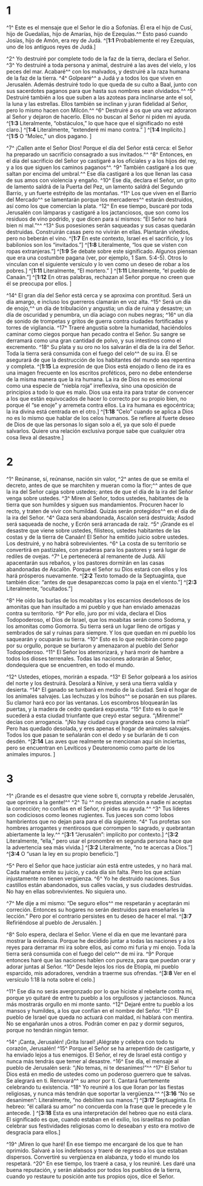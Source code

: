 # 1 
^1^ Este es el mensaje que el Señor le dio a Sofonías. Él era el hijo de Cusí, hijo de Guedalías, hijo de Amarías, hijo de Ezequías.^^ Esto pasó cuando Josías, hijo de Amón, era rey de Judá. 
^[**1:1** Probablemente el rey Ezequías, uno de los antiguos reyes de Judá.]

^2^ Yo destruiré por complete todo de la faz de la tierra, declara el Señor. ^3^ Yo destruiré a toda persona y animal, destruiré a las aves del vielo, y los peces del mar. Acabaré^^ con los malvados, y destruiré a la raza humana de la faz de la tierra. ^4^ Golpearé^^ a Judá y a todos los que viven en Jerusalén. Además destruiré todo lo que queda de su culto a Baal, junto con sus sacerdotes paganos para que hasta sus nombres sean olvidados.^^ ^5^ Destruiré también a los que suben a las azoteas para inclinarse ante el sol, la luna y las estrellas. Ellos también se inclinan y juran fidelidad al Señor, pero lo mismo hacen con Milcón.^^ ^6^ Destruiré a os que una vez adoraron al Señor y dejaron de hacerlo. Ellos no buscan al Señor ni piden mi ayuda. 
^[**1:3** Literalmente, “obstáculos,” lo que hace que el significado no esté claro.]
^[**1:4** Literalmente, “extenderé mi mano contra.” ]
^[**1:4** Implícito.]
^[**1:5** O “Molec,” un dios pagano. ]

^7^ ¡Callen ante el Señor Dios! Porque el día del Señor está cerca: el Señor ha preparado un sacrificio consagrado a sus invitados.^^ ^8^ Entonces, en el día del sacrificio del Señor yo castigaré a los oficiales y a los hijos del rey, y a los que siguen los caminos paganos^^. ^9^ También castigaré a los que saltan por encima del umbral.^^ Ese día castigaré a los que llenan las casa de sus amos con violencia y engaño. ^10^ Ese día, declara el Señor, un grito de lamento saldrá de la Puerta del Pez, un lamento saldrá del Segundo Barrio, y un fuerte estrépito de las montañas. ^11^ Los que viven en el Barrio del Mercado^^ se lamentarán porque los mercaderes^^ estarán destruidos, así como los que comercian la plata. ^12^ En ese tiempo, buscaré por toda Jerusalén con lámparas y castigaré a los jactanciosos, que son como los residuos de vino podrido, y que dicen para sí mismos: “El Señor no hará bien ni mal.”^^ ^13^ Sus posesiones serán saqueadas y sus casas quedarán destruidas. Construirán casas pero no vivirán en ellas. Plantarán viñedos, pero no beberán el vino. 
^[**1:7** En este contexto, Israel es el sacrificio, y los babilonios son los “invitados.”]
^[**1:8** Literalmente, “los que se visten con ropas extranjeras.”]
^[**1:9** Se debate sobre este significado. Algunos piensan que era una costumbre pagana (ver, por ejemplo, 1 Sam. 5:4-5). Otros lo vinculan con el siguiente versículo y lo ven como un deseo de robar a los pobres.]
^[**1:11** Literalmente, “El mortero.” ]
^[**1:11** Literalmente, “el pueblo de Canaán.”]
^[**1:12** En otras palabras, rechazan al Señor porque no creen que él se preocupa por ellos. ]

^14^ El gran día del Señor está cerca y se aproxima con prontitud. Será un día amargo, e incluso los guerreros clamarán en voz alta. ^15^ Será un día de enojo,^^ un día de tribulación y angustia; un día de ruina y desastre; un día de oscuridad y penumbra, un día aciago con nubes negras; ^16^ un día de sonido de trompetas y gritos de guerra contra ciudades fortificadas y torres de vigilancia. ^17^ Traeré angustia sobre la humanidad, haciéndolos caminar como ciegos porque han pecado contra el Señor. Su sangre se derramará como una gran cantidad de polvo, y sus intestinos como el excremento. ^18^ Su plata y su oro no los salvarán el día de la ira del Señor. Toda la tierra será consumida con el fuego del celo^^ de su ira. Él se asegurará de que la destrucción de los habitantes del mundo sea repentina y completa.
^[**1:15** La expresión de que Dios está enojado o lleno de ira es una imagen frecuente en los escritos proféticos, pero no debe entenderse de la misma manera que la ira humana. La ira de Dios no es emocional como una especie de “niebla roja” irreflexiva, sino una oposición de principios a todo lo que es malo. Dios usa esta ira para tratar de convencer a los que están equivocados de hacer lo correcto por su propio bien, no porque él “se enoje” y arremeta contra ellos. La ira humana es egocéntrica; la ira divina está centrada en el otro.]
^[**1:18** “Celo” cuando se aplica a Dios no es lo mismo que hablar de los celos humanos. Se refiere al fuerte deseo de Dios de que las personas lo sigan solo a él, ya que solo él puede salvarlos. Quiere una relación exclusiva porque sabe que cualquier otra cosa lleva al desastre.] 

# 2 
^1^ Reúnanse, sí, reúnanse, nación sin valor, ^2^ antes de que se emita el decreto, antes de que se marchiten y mueran como la flor;^^ antes de que la ira del Señor caiga sobre ustedes; antes de que el día de la ira del Señor venga sobre ustedes. ^3^ Miren al Señor, todos ustedes, habitantes de la tierra que son humildes y siguen sus mandamientos. Procuren hacer lo recto, y traten de vivir con humildad. Quizás serán protegidos^^ en el día de la ira del Señor. ^4^ Gaza será abandonada, Ascalón será destruida; Asdod será saqueada de noche, y Ecrón será arrancada de raíz. ^5^ ¡Grande es el desastre que viene sobre ustedes, filisteos, ustedes habitantes de las costas y de la tierra de Canaán! El Señor ha emitido juicio sobre ustedes. Los destruiré, y no habrá sobrevivientes. ^6^ La costa de su territorio se convertirá en pastizales, con praderas para los pastores y será lugar de rediles de ovejas. ^7^ Le pertenecerá al remanente de Judá. Allí apacentarán sus rebaños, y los pastores dormirán en las casas abandonadas de Ascalòn. Porque el Señor su Dios estará con ellos y los hará prósperos nuevamente. 
^[**2:2** Texto tomado de la Septuaginta, que también dice: “antes de que desaparezcas como la paja en el viento.”]
^[**2:3** Literalmente, “ocultados.”]

^8^ He oído las burlas de los moabitas y los escarnios desdeñosos de los amonitas que han insultado a mi pueblo y que han enviado amenazas contra su territorio. ^9^ Por ello, juro por mi vida, declara el Dios Todopoderoso, el Dios de Israel, que los moabitas serán como Sodoma, y los amonitas como Gomorra. Su tierra será un lugar lleno de ortigas y sembrados de sal y ruinas para siempre. Y los que quedan en mi pueblo los saquearán y ocuparán su tierra. ^10^ Esto es lo que recibirán como pago por su orgullo, porque se burlaron y amenazaron al pueblo del Señor Todopoderoso. ^11^ El Señor los atemorizará, y hará morir de hambre a todos los dioses terrenales. Todas las naciones adorarán al Señor, dondequiera que se encuentren, en todo el mundo. 

^12^ Ustedes, etíopes, morirán a espada. ^13^ El Señor golpeará a los asirios del norte y los destruirá. Desolará a Nínive, y será una tierra valdía y desierta. ^14^ El ganado se tumbará en medio de la ciudad. Será el hogar de los animales salvajes. Las lechuzas y los búhos^^ se posarán en sus pilares. Su clamor hará eco por las ventanas. Los escombros bloquearán las puertas, y la madera de cedro quedará expuesta. ^15^ Esto es lo que le sucederá a esta ciudad triunfante que creyó estar segura. “¡Mírenme!” decías con arrogancia. “¡No hay ciudad cuya grandeza sea como la mía!” Pero has quedado desolada, y eres apenas el hogar de animales salvajes. Todos los que pasan te señalarán con el dedo y se burlarán de ti con desdén.
^[**2:14** Las aves que realmente se mencionan aquí sin inciertas, pero se encuentran en Levíticos y Deuteronomio como parte de los animales impuros. ] 

# 3 
^1^ ¡Grande es el desastre que viene sobre ti, corrupta y rebelde Jerusalén, que oprimes a la gente!^^ ^2^ Tú ^^ no prestas atención a nadie ni aceptas la corrección; no confías en el Señor, ni pides su ayuda.^^ ^3^ Tus líderes son codiciosos como leones rugientes. Tus jueces son como lobos hambrientos que no dejan para para el día siguiente. ^4^ Tus profetas son hombres arrogantes y mentirosos que corrompen lo sagrado, y quebrantan abiertamente la ley.^^ 
^[**3:1** “Jerusalén”: implícito por contexto.]
^[**3:2** Literalmente, “ella,” pero usar el pronombre en segunda persona hace que la advertencia sea más vívida.]
^[**3:2** Literalmente, “no te acercas a Dios.”]
^[**3:4** O “usan la ley en su propio beneficio.”]

^5^ Pero el Señor que hace justiciar aún está entre ustedes, y no hará mal. Cada mañana emite su juicio, y cada día sin falta. Pero los que actúan injustamente no tienen vergüenza. ^6^ Yo he destruido naciones. Sus castillos están abandonados, sus calles vacías, y sus ciudades destruidas. No hay en ellas sobrevivientes. No siquiera uno. 

^7^ Me dije a mi mismo: “De seguro ellos^^ me respetarán y aceptarán mi correción. Entonces su hogares no serán destruidos para enseñarles la lección.” Pero por el contrario persistes en tu deseo de hacer el mal. 
^[**3:7** Refiriéndose al pueblo de Jerusalén. ]

^8^ Solo espera, declara el Señor. Viene el día en que me levantaré para mostrar la evidencia. Porque he decidido juntar a todas las naciones y a los reyes para derramar mi ira sobre ellos, así como mi furia y mi enojo. Toda la tierra será consumida con el fuego del celo^^ de mi ira. ^9^ Porque entonces haré que las naciones hablen con pureza, para que puedan orar y adorar juntas al Señor. ^10^ Desde lejos los ríos de Etiopía, mi pueblo esparcido, mis adoradores, vendrán a traerme sus ofrendas. 
^[**3:8** Ver en el versículo 1:18 la nota sobre el celo.]

^11^ Ese día no serás avergonzado por lo que hiciste al rebelarte contra mi, porque yo quitaré de entre tu pueblo a los orgullosos y jactanciosos. Nunca más mostrarás orgullo en mi monte santo. ^12^ Dejaré entre tu pueblo a los mansos y humildes, a los que confían en el nombre del Señor. ^13^ El pueblo de Israel que queda no actuará con maldad, ni hablará con mentira. No se engañarán unos a otros. Podrán comer en paz y dormir seguros, porque no tendrán ningún temor. 

^14^ ¡Canta, Jerusalén! ¡Grita Israel! ¡Alégrate y celebra con todo tu corazón, Jerusalén! ^15^ Porque el Señor se ha arrepentido de castigarte, y ha enviado lejos a tus enemigos. El Señor, el rey de Israel está contigo y nunca más tendrás que temer al desastre. ^16^ Ese día, el mensaje al pueblo de Jerusalén será: “¡No temas, ni te desanimes!”^^ ^17^ El Señor tu Dios está en medio de ustedes como un poderoso guerrero que te salvas. Se alegrará en ti. Renovará^^ su amor por ti. Cantará fuertemente celebrando tu existencia. ^18^ Yo reuniré a los que lloran por las fiestas religiosas, y nunca más tendrán que soportar la vergüenza.^^ 
^[**3:16** “No se desanimen”: Literalmente, “no debiliten sus manos.”]
^[**3:17** Septuaginta. En hebreo: “él callará su amor” no concuerda con la frase que le precede y le antecede. ]
^[**3:18** Esta es una interpretación del hebreo que no está clara. El significado es que, cuando estaban en el exilio, los israelitas no podían celebrar sus festividades religiosas como lo deseaban y esto era motivo de desgracia para ellos.]

^19^ ¡Miren lo que haré! En ese tiempo me encargaré de los que te han oprimido. Salvaré a los indefensos y traeré de regreso a los que estaban dispersos. Convertiré su vergüenza en alabanza, y todo el mundo los respetará. ^20^ En ese tiempo, los traeré a casa, y los reuniré. Les daré una buena reputación, y serán alabados por todos los pueblos de la tierra, cuando yo restaure tu posición ante tus propios ojos, dice el Señor. 